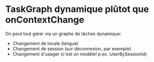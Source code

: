 # TaskGraph dynamique plûtot que onContextChange

On peut tout gérer via un graphe de tâches dynamique:

* Changement de locale (langue)
* Changement de session (sur déconnexion, par exemple)
* Changement d'usager (c'est un modèle! p.ex. UserBySessionId)


